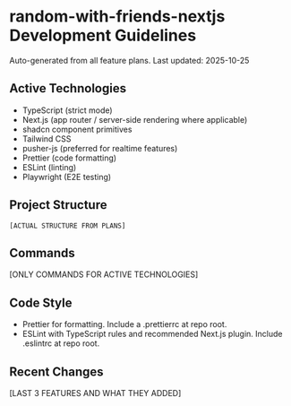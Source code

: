 # random-with-friends-nextjs Development Guidelines

Auto-generated from all feature plans. Last updated: 2025-10-25

## Active Technologies

- TypeScript (strict mode)
- Next.js (app router / server-side rendering where applicable)
- shadcn component primitives
- Tailwind CSS
- pusher-js (preferred for realtime features)
- Prettier (code formatting)
- ESLint (linting)
- Playwright (E2E testing)

## Project Structure

```text
[ACTUAL STRUCTURE FROM PLANS]
```

## Commands

[ONLY COMMANDS FOR ACTIVE TECHNOLOGIES]

## Code Style

- Prettier for formatting. Include a .prettierrc at repo root.
- ESLint with TypeScript rules and recommended Next.js plugin. Include .eslintrc at repo root.

## Recent Changes

[LAST 3 FEATURES AND WHAT THEY ADDED]

<!-- MANUAL ADDITIONS START -->
<!-- MANUAL ADDITIONS END -->
